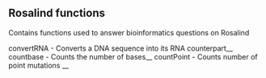 ## Rosalind functions
Contains functions used to answer bioinformatics questions on Rosalind

convertRNA - Converts a DNA sequence into its RNA counterpart__
countbase - Counts the number of bases__
countPoint - Counts number of point mutations __